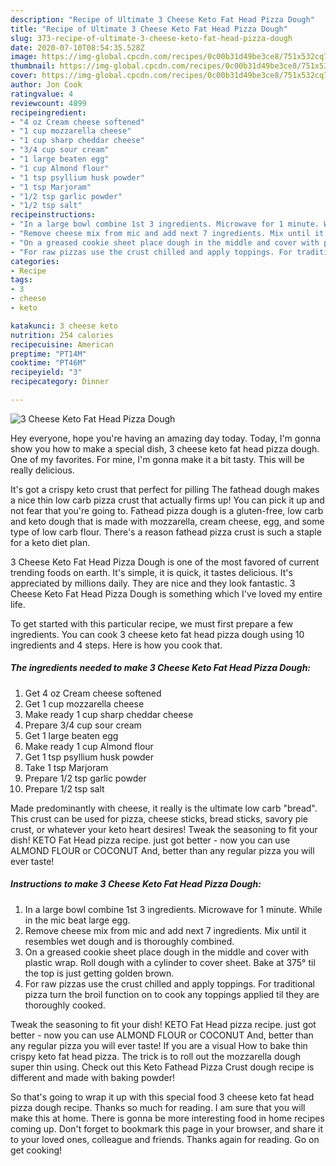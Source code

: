 ```yaml
---
description: "Recipe of Ultimate 3 Cheese Keto Fat Head Pizza Dough"
title: "Recipe of Ultimate 3 Cheese Keto Fat Head Pizza Dough"
slug: 373-recipe-of-ultimate-3-cheese-keto-fat-head-pizza-dough
date: 2020-07-10T08:54:35.528Z
image: https://img-global.cpcdn.com/recipes/0c00b31d49be3ce8/751x532cq70/3-cheese-keto-fat-head-pizza-dough-recipe-main-photo.jpg
thumbnail: https://img-global.cpcdn.com/recipes/0c00b31d49be3ce8/751x532cq70/3-cheese-keto-fat-head-pizza-dough-recipe-main-photo.jpg
cover: https://img-global.cpcdn.com/recipes/0c00b31d49be3ce8/751x532cq70/3-cheese-keto-fat-head-pizza-dough-recipe-main-photo.jpg
author: Jon Cook
ratingvalue: 4
reviewcount: 4899
recipeingredient:
- "4 oz Cream cheese softened"
- "1 cup mozzarella cheese"
- "1 cup sharp cheddar cheese"
- "3/4 cup sour cream"
- "1 large beaten egg"
- "1 cup Almond flour"
- "1 tsp psyllium husk powder"
- "1 tsp Marjoram"
- "1/2 tsp garlic powder"
- "1/2 tsp salt"
recipeinstructions:
- "In a large bowl combine 1st 3 ingredients. Microwave for 1 minute. While in the mic beat large egg."
- "Remove cheese mix from mic and add next 7 ingredients. Mix until it resembles wet dough and is thoroughly combined."
- "On a greased cookie sheet place dough in the middle and cover with plastic wrap. Roll dough with a cylinder to cover sheet. Bake at 375° til the top is just getting golden brown."
- "For raw pizzas use the crust chilled and apply toppings. For traditional pizza turn the broil function on to cook any toppings applied til they are thoroughly cooked."
categories:
- Recipe
tags:
- 3
- cheese
- keto

katakunci: 3 cheese keto 
nutrition: 254 calories
recipecuisine: American
preptime: "PT14M"
cooktime: "PT46M"
recipeyield: "3"
recipecategory: Dinner

---
```



![3 Cheese Keto Fat Head Pizza Dough](https://img-global.cpcdn.com/recipes/0c00b31d49be3ce8/751x532cq70/3-cheese-keto-fat-head-pizza-dough-recipe-main-photo.jpg)

Hey everyone, hope you're having an amazing day today. Today, I'm gonna show you how to make a special dish, 3 cheese keto fat head pizza dough. One of my favorites. For mine, I'm gonna make it a bit tasty. This will be really delicious.

It&#39;s got a crispy keto crust that perfect for pilling The fathead dough makes a nice thin low carb pizza crust that actually firms up! You can pick it up and not fear that you&#39;re going to. Fathead pizza dough is a gluten-free, low carb and keto dough that is made with mozzarella, cream cheese, egg, and some type of low carb flour. There&#39;s a reason fathead pizza crust is such a staple for a keto diet plan.

3 Cheese Keto Fat Head Pizza Dough is one of the most favored of current trending foods on earth. It's simple, it is quick, it tastes delicious. It's appreciated by millions daily. They are nice and they look fantastic. 3 Cheese Keto Fat Head Pizza Dough is something which I've loved my entire life.


To get started with this particular recipe, we must first prepare a few ingredients. You can cook 3 cheese keto fat head pizza dough using 10 ingredients and 4 steps. Here is how you cook that.

<!--inarticleads1-->

##### The ingredients needed to make 3 Cheese Keto Fat Head Pizza Dough:

1. Get 4 oz Cream cheese softened
1. Get 1 cup mozzarella cheese
1. Make ready 1 cup sharp cheddar cheese
1. Prepare 3/4 cup sour cream
1. Get 1 large beaten egg
1. Make ready 1 cup Almond flour
1. Get 1 tsp psyllium husk powder
1. Take 1 tsp Marjoram
1. Prepare 1/2 tsp garlic powder
1. Prepare 1/2 tsp salt


Made predominantly with cheese, it really is the ultimate low carb &#34;bread&#34;. This crust can be used for pizza, cheese sticks, bread sticks, savory pie crust, or whatever your keto heart desires! Tweak the seasoning to fit your dish! KETO Fat Head pizza recipe. just got better - now you can use ALMOND FLOUR or COCONUT And, better than any regular pizza you will ever taste! 

<!--inarticleads2-->

##### Instructions to make 3 Cheese Keto Fat Head Pizza Dough:

1. In a large bowl combine 1st 3 ingredients. Microwave for 1 minute. While in the mic beat large egg.
1. Remove cheese mix from mic and add next 7 ingredients. Mix until it resembles wet dough and is thoroughly combined.
1. On a greased cookie sheet place dough in the middle and cover with plastic wrap. Roll dough with a cylinder to cover sheet. Bake at 375° til the top is just getting golden brown.
1. For raw pizzas use the crust chilled and apply toppings. For traditional pizza turn the broil function on to cook any toppings applied til they are thoroughly cooked.


Tweak the seasoning to fit your dish! KETO Fat Head pizza recipe. just got better - now you can use ALMOND FLOUR or COCONUT And, better than any regular pizza you will ever taste! If you are a visual How to bake thin crispy keto fat head pizza. The trick is to roll out the mozzarella dough super thin using. Check out this Keto Fathead Pizza Crust dough recipe is different and made with baking powder! 

So that's going to wrap it up with this special food 3 cheese keto fat head pizza dough recipe. Thanks so much for reading. I am sure that you will make this at home. There is gonna be more interesting food in home recipes coming up. Don't forget to bookmark this page in your browser, and share it to your loved ones, colleague and friends. Thanks again for reading. Go on get cooking!
